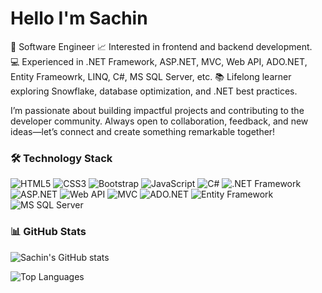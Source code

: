 # Hello I'm Sachin

🚀 Software Engineer
📈 Interested in frontend and backend development.  
💻 Experienced in .NET Framework, ASP.NET, MVC, Web API, ADO.NET, Entity Frameowrk, LINQ, C#, MS SQL Server, etc.
📚 Lifelong learner exploring Snowflake, database optimization, and .NET best practices.

I’m passionate about building impactful projects and contributing to the developer community. Always open to collaboration, feedback, and new ideas—let’s connect and create something remarkable together!





### 🛠️ Technology Stack

![HTML5](https://img.shields.io/badge/HTML5-E34F26?style=for-the-badge&logo=html5&logoColor=white)
![CSS3](https://img.shields.io/badge/CSS3-1572B6?style=for-the-badge&logo=css3&logoColor=white)
![Bootstrap](https://img.shields.io/badge/Bootstrap-563D7C?style=for-the-badge&logo=bootstrap&logoColor=white)
![JavaScript](https://img.shields.io/badge/JavaScript-F7DF1E?style=for-the-badge&logo=javascript&logoColor=black)
![C#](https://img.shields.io/badge/C%23-239120?style=for-the-badge&logo=c-sharp&logoColor=white)
![.NET Framework](https://img.shields.io/badge/.NET%20Framework-512BD4?style=for-the-badge&logo=dot-net&logoColor=white)
![ASP.NET](https://img.shields.io/badge/ASP.NET-5C2D91?style=for-the-badge&logo=dot-net&logoColor=white)
![Web API](https://img.shields.io/badge/Web%20API-4285F4?style=for-the-badge&logo=dot-net&logoColor=white)
![MVC](https://img.shields.io/badge/MVC-6DB33F?style=for-the-badge&logo=dot-net&logoColor=white)
![ADO.NET](https://img.shields.io/badge/ADO.NET-003B57?style=for-the-badge&logo=dot-net&logoColor=white)
![Entity Framework](https://img.shields.io/badge/Entity%20Framework-6DB33F?style=for-the-badge&logo=dot-net&logoColor=white)
![MS SQL Server](https://img.shields.io/badge/MS%20SQL%20Server-CC2927?style=for-the-badge&logo=microsoft-sql-server&logoColor=white)





### 📊 GitHub Stats

![Sachin's GitHub stats](https://github-readme-stats.vercel.app/api?username=YourGitHubUsername&show_icons=true&theme=radical)

![Top Languages](https://github-readme-stats.vercel.app/api/top-langs/?username=YourGitHubUsername&layout=compact&theme=radical)


<!---
Sachin10-05/Sachin10-05 is a ✨ special ✨ repository because its `README.md` (this file) appears on your GitHub profile.
You can click the Preview link to take a look at your changes.
--->
